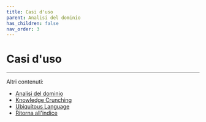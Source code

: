 ```yaml
---
title: Casi d'uso
parent: Analisi del dominio
has_children: false
nav_order: 3
---
```



# Casi d'uso


---
Altri contenuti:
- [Analisi del dominio](AnalisiDominio.md)
- [Knowledge Crunching](KnowledgeCrunching.md)
- [Ubiquitous Language](UbiquitousLanguage.md)
- [Ritorna all'indice](../../index.md)